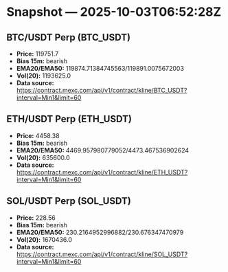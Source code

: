 # Snapshot — 2025-10-03T06:52:28Z

## BTC/USDT Perp (BTC_USDT)
- **Price:** 119751.7
- **Bias 15m:** bearish
- **EMA20/EMA50:** 119874.71384745563/119891.0075672003
- **Vol(20):** 1193625.0
- **Data source:** https://contract.mexc.com/api/v1/contract/kline/BTC_USDT?interval=Min1&limit=60

## ETH/USDT Perp (ETH_USDT)
- **Price:** 4458.38
- **Bias 15m:** bearish
- **EMA20/EMA50:** 4469.957980779052/4473.467536902624
- **Vol(20):** 635600.0
- **Data source:** https://contract.mexc.com/api/v1/contract/kline/ETH_USDT?interval=Min1&limit=60

## SOL/USDT Perp (SOL_USDT)
- **Price:** 228.56
- **Bias 15m:** bearish
- **EMA20/EMA50:** 230.2164952996882/230.676347470979
- **Vol(20):** 1670436.0
- **Data source:** https://contract.mexc.com/api/v1/contract/kline/SOL_USDT?interval=Min1&limit=60
